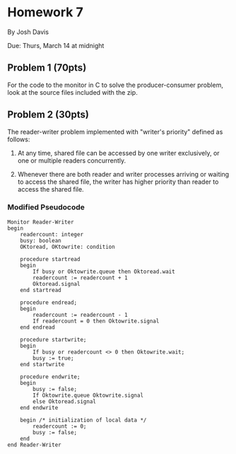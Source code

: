 Homework 7
==========

By Josh Davis

Due: Thurs, March 14 at midnight

## Problem 1 (70pts)

For the code to the monitor in C to solve the producer-consumer problem, look at
the source files included with the zip.


## Problem 2 (30pts)

The reader-writer problem implemented with "writer's priority" defined as
follows:

 1. At any time, shared file can be accessed by one writer exclusively, or one
    or multiple readers concurrently.

 2. Whenever there are both reader and writer processes arriving or waiting to
    access the shared file, the writer has higher priority than reader to access
    the shared file.

### Modified Pseudocode

    Monitor Reader-Writer
    begin
        readercount: integer 
        busy: boolean 
        OKtoread, OKtowrite: condition

        procedure startread
        begin
            If busy or Oktowrite.queue then Oktoread.wait
            readercount := readercount + 1
            Oktoread.signal
        end startread

        procedure endread;
        begin
            readercount := readercount - 1
            If readercount = 0 then Oktowrite.signal
        end endread

        procedure startwrite;
        begin
            If busy or readercount <> 0 then Oktowrite.wait;
            busy := true;
        end startwrite

        procedure endwrite;
        begin
            busy := false;
            If Oktowrite.queue Oktowrite.signal
            else Oktoread.signal
        end endwrite

        begin /* initialization of local data */
            readercount := 0;
            busy := false;
        end
    end Reader-Writer
